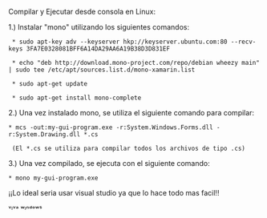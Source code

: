 Compilar y Ejecutar desde consola en Linux:

1.) Instalar "mono" utilizando los siguientes comandos:

     * sudo apt-key adv --keyserver hkp://keyserver.ubuntu.com:80 --recv-keys 3FA7E0328081BFF6A14DA29AA6A19B38D3D831EF
     
     * echo "deb http://download.mono-project.com/repo/debian wheezy main" | sudo tee /etc/apt/sources.list.d/mono-xamarin.list
     
     * sudo apt-get update
     
     * sudo apt-get install mono-complete
     
2.) Una vez instalado mono, se utiliza el siguiente comando para compilar:

    * mcs -out:my-gui-program.exe -r:System.Windows.Forms.dll -r:System.Drawing.dll *.cs
    
     (El *.cs se utiliza para compilar todos los archivos de tipo .cs)
    
3.) Una vez compilado, se ejecuta con el siguiente comando:

    * mono my-gui-program.exe


¡¡Lo ideal seria usar visual studio ya que lo hace todo mas facil!!




















ᵛᶦᵛᵃ ʷᶦⁿᵈᵒʷˢ
